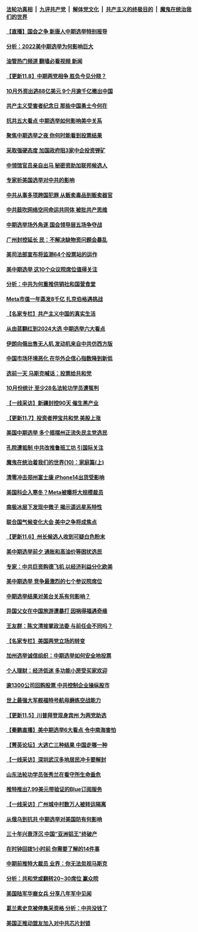 ####  [法轮功真相](../../../../basic/blob/master/README.md?t=11090931) &nbsp;|&nbsp; [九评共产党](../../../../9ping.md/blob/master/README.md?t=11090931) &nbsp;|&nbsp; [解体党文化](../../../../jtdwh.md/blob/master/README.md?t=11090931)  &nbsp;|&nbsp; [共产主义的终极目的](../../../../gczydzjmd.md/blob/master/README.md?t=11090931) &nbsp;|&nbsp; [魔鬼在统治我们的世界](../../../../mgztzwmdsj.md/blob/master/README.md?t=11090931) 

#### [【直播】国会之争 新唐人中期选举特别报导](../pages/nf4514/n13858223.md?t=11090931) 

#### [分析：2022美中期选举为何影响巨大](../pages/nf4514/n13862069.md?t=11090931) 

#### [油管热门频道 翻墙必看视频 新闻](http://129.146.143.75:81/youtube.html?11090931)

#### [【更新11.8】中期两党相争 胜负今见分晓？](../pages/nf4514/n13861377.md?t=11090931) 

#### [10月外资出逃88亿美元 9个月逾千亿撤出中国](../pages/nf4514/n13862006.md?t=11090931) 

#### [共产主义受害者纪念日 那些中国勇士今何在](../pages/nf4514/n13861994.md?t=11090931) 

#### [抗共五大看点 中期选举如何影响美中关系](../pages/nf4514/n13861988.md?t=11090931) 

#### [聚焦中期选举之夜 你何时能看到投票结果](../pages/nf4514/n13861942.md?t=11090931) 

#### [采取强硬态度 加国政府阻3家中企投资锂矿](../pages/nf4514/n13861946.md?t=11090931) 

#### [中领馆官员亲自出马 秘密资助加联邦候选人](../pages/nf4514/n13861362.md?t=11090931) 

#### [专家析美国选举对中共的影响](../pages/nf4514/n13861883.md?t=11090931) 

#### [中共从事多项跨国犯罪 从贩卖毒品到贩卖器官](../pages/nf4514/n13860875.md?t=11090931) 

#### [中共鼓吹网络空间命运共同体 被批共产思维](../pages/nf4514/n13861578.md?t=11090931) 

#### [中期选举场外角逐 国会领导层五场争夺战](../pages/nf4514/n13861414.md?t=11090931) 

#### [广州封控延长 民：不解决缺物资问题会暴乱](../pages/nf4514/n13861478.md?t=11090931) 

#### [美司法部宣布将监测64个投票站的运作](../pages/nf4514/n13861456.md?t=11090931) 

#### [美中期选举 这10个众议院席位值得关注](../pages/nf4514/n13860629.md?t=11090931) 

#### [分析：中共为何重推供销社和国营食堂](../pages/nf4514/n13861411.md?t=11090931) 

#### [Meta市值一年蒸发8千亿 扎克伯格遇挑战](../pages/nf4514/n13861336.md?t=11090931) 

#### [【名家专栏】共产主义中国的真实生活](../pages/nf4514/n13861172.md?t=11090931) 

#### [从由蓝翻红到2024大选 中期选举六大看点](../pages/nf4514/n13861281.md?t=11090931) 

#### [伊朗向俄出售无人机 发动机来自中共仿西方版](../pages/nf4514/n13861074.md?t=11090931) 

#### [中国市场环境恶化 在华外企信心指数降到新低](../pages/nf4514/n13861027.md?t=11090931) 

#### [选前一天 马斯克喊话：投票给共和党](../pages/nf4514/n13861305.md?t=11090931) 

#### [10月份统计 至少28名法轮功学员遭冤判](../pages/nf4514/n13861128.md?t=11090931) 

#### [【一线采访】新疆封控90天 催生黑产业](../pages/nf4514/n13861078.md?t=11090931) 

#### [【更新11.7】投资者押宝共和党 美股上涨](../pages/nf4514/n13861157.md?t=11090931) 

#### [美国中期选举 多个摇摆州正流失民主党选民](../pages/nf4514/n13861010.md?t=11090931) 

#### [孔院遭抵制 中共改推鲁班工坊 引国际关注](../pages/nf4514/n13860725.md?t=11090931) 

#### [魔鬼在统治着我们的世界(10)：家庭篇(上)](../pages/nf4514/n10435448.md?t=11090931) 

#### [清零冲击郑州富士康 iPhone14出货受影响](../pages/nf4514/n13860720.md?t=11090931) 

#### [美国科企入寒冬？Meta被曝将大规模裁员](../pages/nf4514/n13860702.md?t=11090931) 

#### [南极冰层下发现中微子 揭示遥远星系特性](../pages/nf4514/n13860678.md?t=11090931) 

#### [联合国气候变化大会 美中之争将成焦点](../pages/nf4514/n13860639.md?t=11090931) 

#### [【更新11.6】州长候选人收到可疑白色粉末](../pages/nf4514/n13860304.md?t=11090931) 

#### [美中期选举前夕 通胀和高油价等困扰选民](../pages/nf4514/n13860614.md?t=11090931) 

#### [专家：中共巨资购德飞机 以经济利益分化欧美](../pages/nf4514/n13860603.md?t=11090931) 

#### [美中期选举 竞争最激烈的七个参议院席位](../pages/nf4514/n13860287.md?t=11090931) 

#### [中期选举结果对美台关系有何影响？](../pages/nf4514/n13859857.md?t=11090931) 

#### [异国父女在中国旅游遭暴打 因祸得福遇奇缘](../pages/nf4514/n13856607.md?t=11090931) 

#### [王友群：陈文清接掌政法委 与前任会不同吗？](../pages/nf4514/n13859797.md?t=11090931) 

#### [【名家专栏】美国两党立场的转变](../pages/nf4514/n13860128.md?t=11090931) 

#### [加州选举诚信组织：中期选举如何安全地投票](../pages/nf4514/n13859863.md?t=11090931) 

#### [个人理财：经济低迷 多功能小房受买家欢迎](../pages/nf4514/n13860141.md?t=11090931) 

#### [逾1300公司回购股票 中共控制企业操纵股市](../pages/nf4514/n13860391.md?t=11090931) 

#### [世上最强大军舰福特号航母磨练空战能力](../pages/nf4514/n13859885.md?t=11090931) 

#### [【更新11.5】川普拜登现身宾州 为两党助选](../pages/nf4514/n13860112.md?t=11090931) 

#### [【秦鹏直播】美中期选举6大看点 令中南海害怕](../pages/nf4514/n13860296.md?t=11090931) 

#### [【菁英论坛】大逃亡三种结果 中国走哪一种](../pages/nf4514/n13860290.md?t=11090931) 

#### [【一线采访】深圳武汉多地居民冲卡要解封](../pages/nf4514/n13860278.md?t=11090931) 

#### [山东法轮功学员张秀兰在看守所生命垂危](../pages/nf4514/n13860281.md?t=11090931) 

#### [推特推出7.99美元带验证的Blue订阅服务](../pages/nf4514/n13860256.md?t=11090931) 

#### [【一线采访】广州城中村数万人被转运隔离](../pages/nf4514/n13860244.md?t=11090931) 

#### [从俄乌到抗共 中期选举对美国防有何影响](../pages/nf4514/n13860228.md?t=11090931) 

#### [三十年兴衰浮沉 中国“亚洲铝王”终破产](../pages/nf4514/n13859989.md?t=11090931) 

#### [在时钟回拨1小时前 你需要了解的14件事](../pages/nf4514/n13860155.md?t=11090931) 

#### [中期前推特大裁员 业界：你无法忽视马斯克](../pages/nf4514/n13860145.md?t=11090931) 

#### [分析：共和党或翻转20~30席位 赢众院](../pages/nf4514/n13860126.md?t=11090931) 

#### [美国陆军华裔女兵 分享八年军中见闻](../pages/nf4514/n13859920.md?t=11090931) 

#### [葛兰素史克被停集采资格 分析：中共没钱了](../pages/nf4514/n13860024.md?t=11090931) 

#### [美国正推动盟友加入对中共芯片封锁](../pages/nf4514/n13859981.md?t=11090931) 

<img src='http://gfw-breaker.win/goodnews/indexes/nf4514.md' width='0px' height='0px'/>
